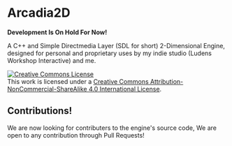 # Arcadia2D
**Development Is On Hold For Now!**

A C++ and Simple Directmedia Layer (SDL for short) 2-Dimensional Engine, designed for personal and proprietary uses by my indie studio (Ludens Workshop Interactive) and me.

<a rel="license" href="http://creativecommons.org/licenses/by-nc-sa/4.0/"><img alt="Creative Commons License" style="border-width:0" src="https://i.creativecommons.org/l/by-nc-sa/4.0/88x31.png" /></a><br />This work is licensed under a <a rel="license" href="http://creativecommons.org/licenses/by-nc-sa/4.0/">Creative Commons Attribution-NonCommercial-ShareAlike 4.0 International License</a>.

## Contributions!
We are now looking for contributers to the engine's source code, We are open to any contribution through Pull Requests!
